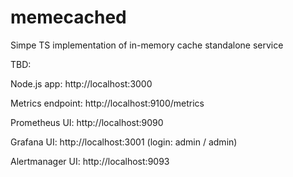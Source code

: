 # memecached
Simpe TS implementation of in-memory cache standalone service

TBD:

Node.js app: http://localhost:3000

Metrics endpoint: http://localhost:9100/metrics

Prometheus UI: http://localhost:9090

Grafana UI: http://localhost:3001
 (login: admin / admin)

Alertmanager UI: http://localhost:9093
